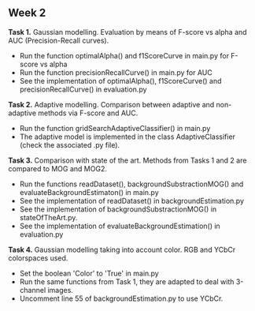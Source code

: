 ## Week 2

**Task 1.** Gaussian modelling. Evaluation by means of F-score vs alpha and AUC (Precision-Recall curves).      
  - Run the function optimalAlpha() and f1ScoreCurve in main.py for F-score vs alpha    
  - Run the function precisionRecallCurve() in main.py for AUC
  - See the implementation of optimalAlpha(), f1ScoreCurve() and precisionRecallCurve() in evaluation.py

**Task 2.** Adaptive modelling. Comparison between adaptive and non-adaptive methods via F-score and AUC. 
  - Run the function gridSearchAdaptiveClassifier() in main.py
  - The adaptive model is implemented in the class AdaptiveClassifier (check the associated .py file).  
  
**Task 3.** Comparison with state of the art. Methods from Tasks 1 and 2 are compared to MOG and MOG2.
  - Run the functions readDataset(), backgroundSubstractionMOG() and evaluateBackgroundEstimaton() in main.py
  - See the implementation of readDataset() in backgroundEstimation.py
  - See the implementation of backgroundSubstractionMOG() in stateOfTheArt.py.
  - See the implementation of evaluateBackgroundEstimation() in evaluation.py
  
**Task 4.** Gaussian modelling taking into account color. RGB and YCbCr colorspaces used.
  - Set the boolean 'Color' to 'True' in main.py 
  - Run the same functions from Task 1, they are adapted to deal with 3-channel images.
  - Uncomment line 55 of backgroundEstimation.py to use YCbCr. 
